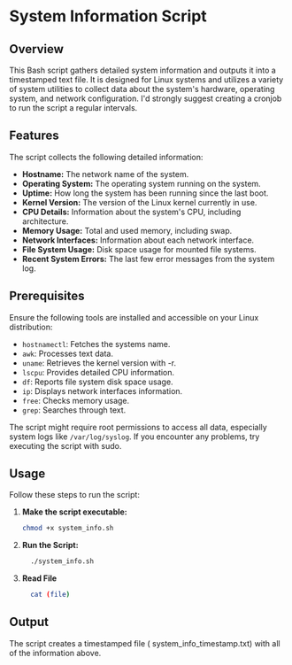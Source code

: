 # System Information Script

## Overview
This Bash script gathers detailed system information and outputs it into a timestamped text file. It is designed for Linux systems and utilizes a variety of system utilities to collect data about the system's hardware, operating system, and network configuration. I'd strongly suggest creating a cronjob to run the script a regular intervals.

## Features
The script collects the following detailed information:
- **Hostname:** The network name of the system.
- **Operating System:** The operating system running on the system.
- **Uptime:** How long the system has been running since the last boot.
- **Kernel Version:** The version of the Linux kernel currently in use.
- **CPU Details:** Information about the system's CPU, including architecture.
- **Memory Usage:** Total and used memory, including swap.
- **Network Interfaces:** Information about each network interface.
- **File System Usage:** Disk space usage for mounted file systems.
- **Recent System Errors:** The last few error messages from the system log.


## Prerequisites
Ensure the following tools are installed and accessible on your Linux distribution:
- `hostnamectl`: Fetches the systems name.
- `awk`: Processes text data.
- `uname`: Retrieves the kernel version with -r.
- `lscpu`: Provides detailed CPU information.
- `df`: Reports file system disk space usage.
- `ip`: Displays network interfaces information.
- `free`: Checks memory usage.
- `grep`: Searches through text.

The script might require root permissions to access all data, especially system logs like `/var/log/syslog`.
If you encounter any problems, try executing the script with sudo.
## Usage
Follow these steps to run the script:

1. **Make the script executable:**
   ```bash
   chmod +x system_info.sh
2. **Run the Script:**
   ```bash
     ./system_info.sh
3. **Read File**
   ```bash
     cat (file)
## Output
The script creates a timestamped file (
system_info_timestamp.txt) with all of the information above.
